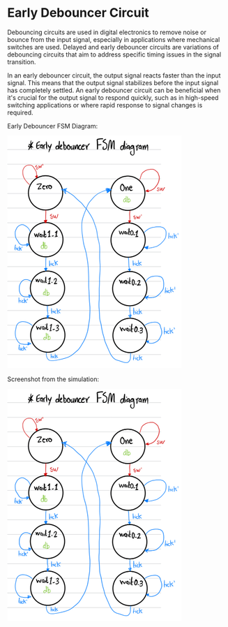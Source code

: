 # Early Debouncer Circuit

Debouncing circuits are used in digital electronics to remove noise or bounce from the input signal, especially in applications where mechanical switches are used. Delayed and early debouncer circuits are variations of debouncing circuits that aim to address specific timing issues in the signal transition.

In an early debouncer circuit, the output signal reacts faster than the input signal. This means that the output signal stabilizes before the input signal has completely settled. An early debouncer circuit can be beneficial when it's crucial for the output signal to respond quickly, such as in high-speed switching applications or where rapid response to signal changes is required.

Early Debouncer FSM Diagram:

<img src='./pictures/FSM_diagram.jpg' width='400'>


Screenshot from the simulation: 

<img src='./pictures/FSM_diagram.jpg' width='400'>
